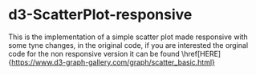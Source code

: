 # d3-ScatterPlot-responsive

This is the implementation of a simple scatter plot made responsive with some tyne changes, in the original code, if you are interested the orginal code for the non responsive version it can be found \href[HERE]{https://www.d3-graph-gallery.com/graph/scatter_basic.html}
